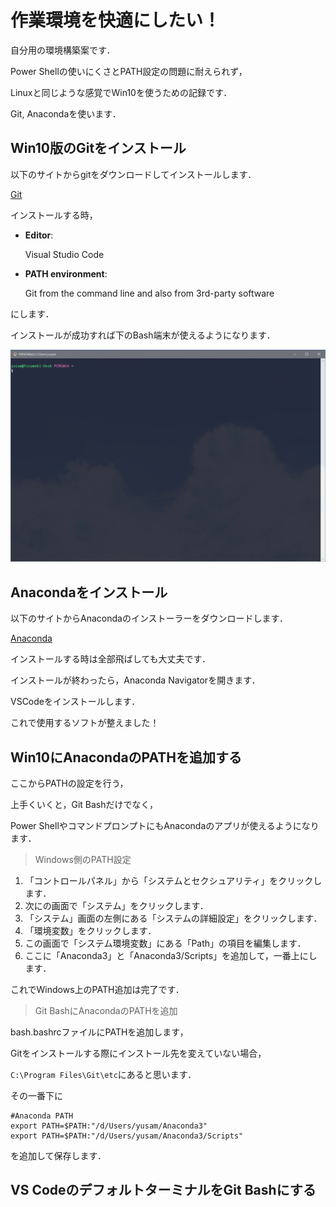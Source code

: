 # 作業環境を快適にしたい！
自分用の環境構築案です．

Power Shellの使いにくさとPATH設定の問題に耐えられず，

Linuxと同じような感覚でWin10を使うための記録です．

Git, Anacondaを使います．



## Win10版のGitをインストール

以下のサイトからgitをダウンロードしてインストールします．

[Git](https://git-scm.com/)

インストールする時，

- **Editor**: 

  Visual Studio Code

- **PATH environment**: 

  Git from the command line and also from 3rd-party software

にします．

インストールが成功すれば下のBash端末が使えるようになります．

![GitBash.png](https://github.com/Yusameki/win10-gitbash/blob/master/Pic/GitBash.png?raw=true)



## Anacondaをインストール

以下のサイトからAnacondaのインストーラーをダウンロードします．

[Anaconda](https://www.anaconda.com/products/individual)

インストールする時は全部飛ばしても大丈夫です．



インストールが終わったら，Anaconda Navigatorを開きます．



VSCodeをインストールします．

これで使用するソフトが整えました！



## Win10にAnacondaのPATHを追加する

ここからPATHの設定を行う，

上手くいくと，Git Bashだけでなく，

Power ShellやコマンドプロンプトにもAnacondaのアプリが使えるようになります．



> Windows側のPATH設定

1. 「コントロールパネル」から「システムとセクシュアリティ」をクリックします．
2. 次にの画面で「システム」をクリックします．
3. 「システム」画面の左側にある「システムの詳細設定」をクリックします．
4. 「環境変数」をクリックします．
5. この画面で「システム環境変数」にある「Path」の項目を編集します．
6. ここに「Anaconda3」と「Anaconda3/Scripts」を追加して，一番上にします．

これでWindows上のPATH追加は完了です．



> Git BashにAnacondaのPATHを追加

bash.bashrcファイルにPATHを追加します，

Gitをインストールする際にインストール先を変えていない場合，

`C:\Program Files\Git\etc`にあると思います．

その一番下に

```shell
#Anaconda PATH
export PATH=$PATH:"/d/Users/yusam/Anaconda3"
export PATH=$PATH:"/d/Users/yusam/Anaconda3/Scripts"
```

を追加して保存します．



## VS CodeのデフォルトターミナルをGit Bashにする















